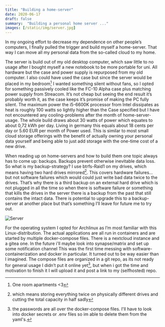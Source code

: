 ```yaml
---
title: "Building a home-server"
date: 2020-06-17
draft: false
summary:  "Building a personal home server ..."
images: [/static/img/server.jpg]
---
```


In my ongoing effort to decrease my dependence on other people’s computers, 
I finally pulled the trigger and build myself a home-server.
That way I can move all my personal data from the so-called cloud to my home.

The server is build out of my old desktop computer, 
which saw little to no usage after I bought myself a new notebook to be more portable for uni. 
All hardware but the case and power supply is repurposed from my old computer.
I also could have used the case but since the server would be placed in my bedroom[^1] I wanted something silent without fans, 
so I opted for something passively cooled like the FC-10 Alpha case plus matching power supply from Streacom.
It’s not cheap but seeing the end result it’s probably worth it, as the case keeps it’s promise of making the PC fully silent.
The maximum power the i5-6600K processor from Intel dissipates as heat is roughly 100 watts so lightly higher 
than the Case specified but I have not encountered any cooling-problems after the month of home-server-usage.
The whole build draws about 30 watts of power which equates to about 0,72 kWh per day.
Living in germany this equals about 18 cents per day or 5.60 EUR per month of Power used.
This is similar to most small cloud storage offerings with the benefit of actually owning your personal data 
yourself and being able to just add storage with the one-time cost of a new drive.


When reading up on home-servers and how to build them one topic always has to come up: backups.
Backups prevent otherwise inevitable data loss.
So what is my backup-strategy? I use btrfs-Raid1 on my drives, 
which means having two hard drives mirrored[^2].
This covers hardware failures… but not software failures which would could just write bad data twice to the drives.
That’s why there is a third backup on an external hard drive which is not plugged in all the time so 
when there is software failure or something that kills the drives in the server 
there is a backup from the past that still contains the intact data.
There is potential to upgrade this to a backup-server at another place but that’s something I’ll leave for future me to try out.

![Server](/img/server.jpg#center)

For the operating system I opted for Archlinux as I’m most familiar with this Linux-distribution.
The actual applications are all run in containers and are started by multiple docker-compose files.
There is a nextcloud instance and a gitea one. In the future i'll maybe look into synapse/matrix and set up some notification channel
This was the first time messing with software-containerization and docker in particular.
It turned out to be way easier than I imagined.
The compose files are organized in a git repo, 
as its not ready for general usage I didn’t put it online yet[^3], 
but when i got the time and motivation to finish it I will upload it and post a link to my (selfhosted) repo.

[^1]: One room apartments <3
[^2]: which means storing everything twice on physically different drives and cutting the total capacity in half sadly
[^3]: the passwords are all over the docker-compose files. I'll have to look into docker secrets or .env files so im able to delete them from the yaml's.
